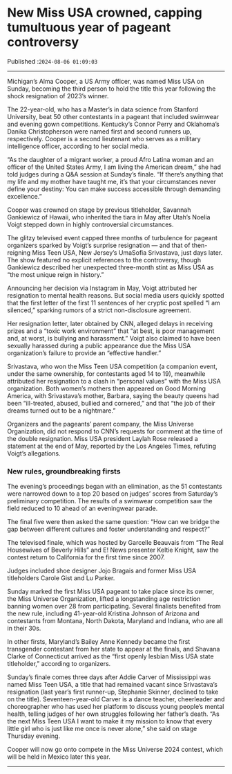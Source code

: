 # New Miss USA crowned, capping tumultuous year of pageant controversy

Published :`2024-08-06 01:09:03`

---

Michigan’s Alma Cooper, a US Army officer, was named Miss USA on Sunday, becoming the third person to hold the title this year following the shock resignation of 2023’s winner.

The 22-year-old, who has a Master’s in data science from Stanford University, beat 50 other contestants in a pageant that included swimwear and evening gown competitions. Kentucky’s Connor Perry and Oklahoma’s Danika Christopherson were named first and second runners up, respectively. Cooper is a second lieutenant who serves as a military intelligence officer, according to her social media.

“As the daughter of a migrant worker, a proud Afro Latina woman and an officer of the United States Army, I am living the American dream,” she had told judges during a Q&A session at Sunday’s finale. “If there’s anything that my life and my mother have taught me, it’s that your circumstances never define your destiny: You can make success accessible through demanding excellence.”

Cooper was crowned on stage by previous titleholder, Savannah Gankiewicz of Hawaii, who inherited the tiara in May after Utah’s Noelia Voigt stepped down in highly controversial circumstances.

The glitzy televised event capped three months of turbulence for pageant organizers sparked by Voigt’s surprise resignation — and that of then-reigning Miss Teen USA, New Jersey’s UmaSofia Srivastava, just days later. The show featured no explicit references to the controversy, though Gankiewicz described her unexpected three-month stint as Miss USA as “the most unique reign in history.”

Announcing her decision via Instagram in May, Voigt attributed her resignation to mental health reasons. But social media users quickly spotted that the first letter of the first 11 sentences of her cryptic post spelled “I am silenced,” sparking rumors of a strict non-disclosure agreement.

Her resignation letter, later obtained by CNN, alleged delays in receiving prizes and a “toxic work environment” that “at best, is poor management and, at worst, is bullying and harassment.” Voigt also claimed to have been sexually harassed during a public appearance due the Miss USA organization’s failure to provide an “effective handler.”

Srivastava, who won the Miss Teen USA competition (a companion event, under the same ownership, for contestants aged 14 to 19), meanwhile attributed her resignation to a clash in “personal values” with the Miss USA organization. Both women’s mothers then appeared on Good Morning America, with Srivastava’s mother, Barbara, saying the beauty queens had been “ill-treated, abused, bullied and cornered,” and that “the job of their dreams turned out to be a nightmare.”

Organizers and the pageants’ parent company, the Miss Universe Organization, did not respond to CNN’s requests for comment at the time of the double resignation. Miss USA president Laylah Rose released a statement at the end of May, reported by the Los Angeles Times, refuting Voigt’s allegations.

### New rules, groundbreaking firsts

The evening’s proceedings began with an elimination, as the 51 contestants were narrowed down to a top 20 based on judges’ scores from Saturday’s preliminary competition. The results of a swimwear competition saw the field reduced to 10 ahead of an eveningwear parade.

The final five were then asked the same question: “How can we bridge the gap between different cultures and foster understanding and respect?”

The televised finale, which was hosted by Garcelle Beauvais from “The Real Housewives of Beverly Hills” and E! News presenter Keltie Knight, saw the contest return to California for the first time since 2007.

Judges included shoe designer Jojo Bragais and former Miss USA titleholders Carole Gist and Lu Parker.

Sunday marked the first Miss USA pageant to take place since its owner, the Miss Universe Organization, lifted a longstanding age restriction banning women over 28 from participating. Several finalists benefited from the new rule, including 41-year-old Kristina Johnson of Arizona and contestants from Montana, North Dakota, Maryland and Indiana, who are all in their 30s.

In other firsts, Maryland’s Bailey Anne Kennedy became the first transgender contestant from her state to appear at the finals, and Shavana Clarke of Connecticut arrived as the “first openly lesbian Miss USA state titleholder,” according to organizers.

Sunday’s finale comes three days after Addie Carver of Mississippi was named Miss Teen USA, a title that had remained vacant since Srivastava’s resignation (last year’s first runner-up, Stephanie Skinner, declined to take on the title). Seventeen-year-old Carver is a dance teacher, cheerleader and choreographer who has used her platform to discuss young people’s mental health, telling judges of her own struggles following her father’s death. “As the next Miss Teen USA I want to make it my mission to know that every little girl who is just like me once is never alone,” she said on stage Thursday evening.

Cooper will now go onto compete in the Miss Universe 2024 contest, which will be held in Mexico later this year.

---

